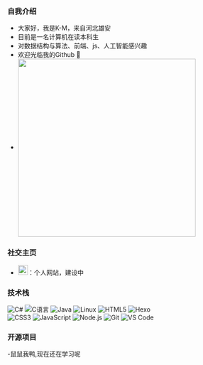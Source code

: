 ### 自我介绍
- 大家好，我是K-M，来自河北雄安
- 目前是一名计算机在读本科生
- 对数据结构与算法、前端、js、人工智能感兴趣
- 欢迎光临我的Github 🍧
- <img align="center" width="400" src="https://github-readme-stats.vercel.app/api?username={knightmdy}&theme=transparent&include_all_commits=true&show_icons=true&hide_border=true" />
### 社交主页
- <a href="https://knightmdy.github.io"><img height="22" width="22" src="https://knightmdy.github.io"></a>：个人网站，建设中
### 技术栈
![C#](https://img.shields.io/badge/-C%20Sharp-%23239120?style=flat&logo=C%20Sharp)
![C语言](https://img.shields.io/badge/-C%E8%AF%AD%E8%A8%80-%2313c9ae?style=flat&logo=C&logoColor=ffffff)
![Java](https://img.shields.io/badge/-Java-%23972fcd?style=flat&logo=OPENJDK)
![Linux](https://img.shields.io/badge/-Linux-%23fcc624?style=flat&logo=Linux&logoColor=242424)
![HTML5](https://img.shields.io/badge/-HTML5-%23E34C26?style=flat&logo=html5&logoColor=ffffff)
![Hexo](https://img.shields.io/badge/-Hexo-%230e83cd?style=flat&logo=Hexo&logoColor=ffffff)\
![CSS3](https://img.shields.io/badge/-CSS3-%23197CBE?style=flat&logo=css3)
![JavaScript](https://img.shields.io/badge/-JavaScript-%23F7DF1C?style=flat&logo=javascript&logoColor=000000&labelColor=%23ECD83E&color=%23ECD83E)
![Node.js](https://img.shields.io/badge/-Node.js-%23579050?style=flat&logo=node.js&logoColor=ffffff)
![Git](https://img.shields.io/badge/-Git-%23ED5A47?style=flat&logo=git&logoColor=%23ffffff)
![VS Code](https://img.shields.io/badge/-VSCode-%230066B8?style=flat&logo=visual-studio-code)
### 开源项目
-鼠鼠我鸭,现在还在学习呢
